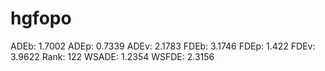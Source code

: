 # hgfopo

ADEb: 1.7002
ADEp: 0.7339
ADEv: 2.1783
FDEb: 3.1746
FDEp: 1.422
FDEv: 3.9622
Rank: 122
WSADE: 1.2354
WSFDE: 2.3156